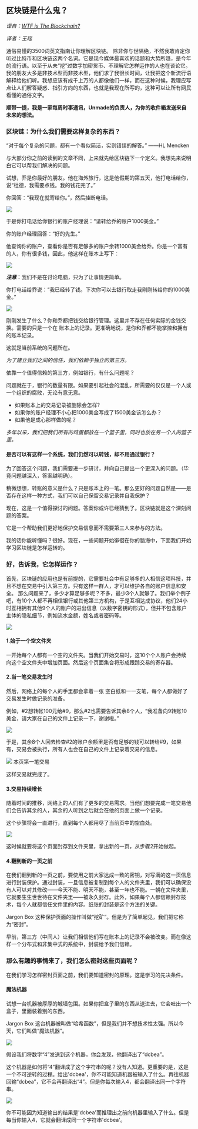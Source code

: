 ## 区块链是什么鬼？
*译自：[WTF is The Blockchain?](https://hackernoon.com/wtf-is-the-blockchain-1da89ba19348)*

*译者：王瑶*

通俗易懂的3500词英文指南让你理解区块链。
除非你与世隔绝，不然我敢肯定你听过比特币和区块链这两个名词。它是现今媒体最喜欢的话题和大势所趋，是今年的流行语。以至于从未“挖”过数字加密货币、不理解它怎样运作的人也在谈论它。我的朋友大多是非技术型而非技术型，他们求了我很长时间，让我把这个新流行语解释给他们听。我想应该有成千上万的人都像他们一样，而在这种时候，我理应写点让人们解答疑惑、指引方向的东西，也就是我现在所写的，这种可以让所有网民看懂的通俗文字。

**顺带一提，我是一家每周时事通讯，Unmade的负责人，为你的收件箱发送来自未来的想法。**

### 区块链：为什么我们需要这样复杂的东西？

“对于每个复杂的问题，都有一个看似简洁，实则错误的解答。” ——HL Mencken

与大部分你之前的读到的文章不同，上来就先给区块链下一个定义。我想先来说明白它可以帮我们解决的问题。

试想，乔是你最好的朋友。他在海外旅行，这是他假期的第五天，他打电话给你，说“杜德，我需要点钱。我的钱花完了。”

你回答：“我现在就寄给你。”，然后挂断电话。

![](1.png)

于是你打电话给你银行的账户经理说：“请转给乔的账户1000美金。”

你的账户经理回答：“好的先生。”

他查询你的账户，查看你是否有足够多的账户余转1000美金给乔。你是一个富有的人，你有很多钱，因此，他这样在账本上写下：

![](2.png)

***注意***：我们不是在讨论电脑，只为了让事情更简单。

你打电话给乔说：“我已经转了钱。下次你可以去银行取走我刚刚转给你的1000美金。”

![](3.png)

刚刚发生了什么？你和乔都把钱交给银行管理。这里并不存在任何实际的金钱交换。需要的只是一个在
账本上的记录。更准确地说，是你和乔都不能掌控和拥有的账本记录。

这就是当前系统的问题所在。

*为了建立我们之间的信任，我们依赖于独立的第三方。*

依靠一个值得信赖的第三方，例如银行，有什么问题呢？

问题就在于，银行的数量有限。如果要引起社会的混乱，所需要的仅仅是一个人或一个组织的腐败，无论有意无意。

* 如果账本上的交易记录被删除会怎样?
* 如果你的账户经理不小心把1000美金写成了1500美金该怎么办？
* 如果他是成心那样做的呢？

*多年以来，我们把我们所有的鸡蛋都放在一个篮子里，同时也放在另一个人的篮子里。*

#### 是否可以有这样一个系统，我们仍然可以转钱，却不用通过银行？

为了回答这个问题，我们需要进一步研讨，并向自己提出一个更深入的问题。（毕竟问题越深入，答案越明确）。

稍微想想，转账的意义是什么？只是账本上的一笔。那么更好的问题自然是——是否存在这样一种方式，我们可以自己保留交易记录并自我保护？

现在，这是一个值得探讨的问题。答案你或许已经猜到了。区块链就是这个深刻问题的答案。

它是一个帮助我们更好地保护交易信息而不需要第三人来参与的方法。

我的话你能听懂吗？很好。现在，一些问题开始徘徊在你的脑海中，下面我们开始学习区块链是怎样运转的。

### 好，告诉我，它怎样运作？

首先，区块链的应用也是有前提的，它需要社会中有足够多的人相信这项科技，并且不想在交易中引入第三方。只有这样一群人，才可以维护各自的账户信息和安全。
那么问题来了，多少才算足够多呢？不多，最少3个人就够了。我们举个例子吧，有10个人都不再相信银行或其他第三方机构，于是互相达成协议，他们24小时互相拥有其他9个人的账户的进出信息（以数字密钥的形式），但并不包含账户主体的隐私细节，例如流水金额，姓名或者密码等。

![](4.png)

#### 1.始于一个空文件夹
一开始每个人都有一个空的文件夹。当我们开始交易时，这10个个人账户会持续向这个空文件夹中增加页面。然后这个页面集合将形成跟踪交易的寄存器。

#### 2.当一笔交易发生时
然后，网络上的每个人的手里都会拿着一张
空白纸和一一支笔，每个人都做好了交易发生时做记录的准备。

例如，#2想转帐100元给#9，那么#2也需要告诉其余8个人，“我准备向9转账10美金，请大家在自己的文件上记录一下，谢谢啦。”

![](5.png)

于是，其余8个人回去检查#2的账户余额里是否有足够的钱可以转给#9，如果有，交易会被执行，所有人也会在自己的文件上记录着交易的信息。

![](6.png)
本页第一笔交易

这样交易就完成了。

#### 3.交易持续增长
随着时间的推移，网络上的人们有了更多的交易需求。当他们想要完成一笔交易他们会告诉其余的人，其余的人听到之后就会在他的页面上做一个记录。

这个步骤将会一直进行，直到每个人都用尽了当前页中的空白处。

![](7.png)

这时候就要将这个页面封存到文件夹里，拿出新的一页，从步骤2开始做起。

#### 4.翻到新的一页之前
在我们翻到新的一页之前，要使用之前大家达成一致的密钥，对写满的这一页信息进行封装保护。通过封装，一旦信息被复制到每个人的文件夹里，我们可以确保没有人可以对其修改——今天不能、明天不能，甚至一年也不能。一朝在文件夹里，它就要生生世世待在文件夹里——被永久封存。此外，如果每个人都信赖封存技术，每个人就都信任文件里的内容。纸张的封装是这个方法的关键。

Jargon Box
这种保护页面的操作叫做“挖矿”。但是为了简单起见，我们把它称为“密封”。

早前，第三方（中间人）让我们相信他们写在账本上的记录不会被改变。而在像这样一个分布式和非集中式的系统中，封装给予我们信赖。

### 那么有趣的事情来了，我们怎么密封这些页面呢？
在我们学习怎样密封页面之前，我们要知道密封的原理。这是学习的先决条件。

#### 魔法机器
试想一台机器被厚厚的城墙包围。如果你把盒子里的东西从送进去，它会吐出一个盒子，里面装着别的东西。

Jargon Box
这台机器被叫做“哈希函数”，但是我们并不想技术性太强。所以今天，它们叫做“魔法机器”。

![](8.png)

假设我们将数字“4”发送到这个机器，你会发现，他翻译出了“dcbea”。

这个机器是如何将“4”翻译成了这个字符串的呢？没有人知道。更重要的是，这是一个不可逆转的过程。给出'dcbea'，你不可能知道机器被输入了什么。再往机器回输“dcbea”，它不会再翻译出“4”。但是你每次输入4，都会翻译出同一个字符串。

![](9.png)

你不可能因为知道输出的结果是'dcbea'而推理出之前向机器里输入了什么。但是每当你输入4，它就会翻译成同一个字符串'dcbea'。

 
